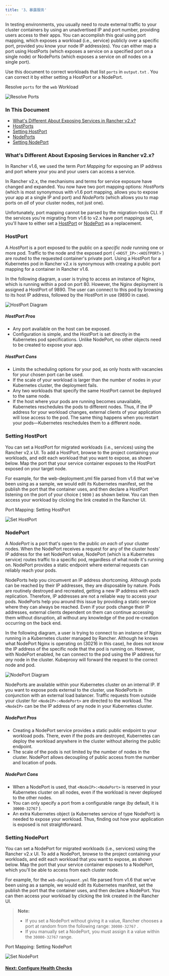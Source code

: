 ```yaml
---
title: '3、暴露服务'
---
```


In testing environments, you usually need to route external traffic to your cluster containers by using an unadvertised IP and port number, providing users access to their apps. You can accomplish this goal using port mapping, which exposes a workload (i.e., service) publicly over a specific port, provided you know your node IP address(es). You can either map a port using HostPorts (which exposes a service on a specified port on a single node) or NodePorts (which exposes a service on _all_ nodes on a single port).

Use this document to correct workloads that list `ports` in `output.txt` . You can correct it by either setting a HostPort or a NodePort.

<figcaption>Resolve <code>ports</code> for the <code>web</code> Workload</figcaption>

![Resolve Ports](/img/rancher/resolve-ports.png)

### In This Document

<!-- TOC -->

* [What's Different About Exposing Services in Rancher v2.x?](#what-s-different-about-exposing-services-in-rancher-v2-x)
* [HostPorts](#hostport)
* [Setting HostPort](#setting-hostport)
* [NodePorts](#nodeport)
* [Setting NodePort](#setting-nodeport)

<!-- /TOC -->

### What's Different About Exposing Services in Rancher v2.x?

In Rancher v1.6, we used the term _Port Mapping_ for exposing an IP address and port where your you and your users can access a service.

In Rancher v2.x, the mechanisms and terms for service exposure have changed and expanded. You now have two port mapping options: _HostPorts_ (which is most synonymous with v1.6 port mapping, allows you to expose your app at a single IP and port) and _NodePorts_ (which allows you to map ports on _all_ of your cluster nodes, not just one).

Unfortunately, port mapping cannot be parsed by the migration-tools CLI. If the services you're migrating from v1.6 to v2.x have port mappings set, you'll have to either set a [HostPort](#hostport) or [NodePort](#nodeport) as a replacement.

### HostPort

A _HostPort_ is a port exposed to the public on a _specific node_ running one or more pod. Traffic to the node and the exposed port ( `<HOST_IP>:<HOSTPORT>` ) are routed to the requested container's private port. Using a HostPort for a Kubernetes pod in Rancher v2.x is synonymous with creating a public port mapping for a container in Rancher v1.6.

In the following diagram, a user is trying to access an instance of Nginx, which is running within a pod on port 80. However, the Nginx deployment is assigned a HostPort of 9890. The user can connect to this pod by browsing to its host IP address, followed by the HostPort in use (9890 in case).

![HostPort Diagram](/img/rancher/hostPort.svg)

##### HostPort Pros

* Any port available on the host can be exposed.
* Configuration is simple, and the HostPort is set directly in the Kubernetes pod specifications. Unlike NodePort, no other objects need to be created to expose your app.

##### HostPort Cons

* Limits the scheduling options for your pod, as only hosts with vacancies for your chosen port can be used.
* If the scale of your workload is larger than the number of nodes in your Kubernetes cluster, the deployment fails.
* Any two workloads that specify the same HostPort cannot be deployed to the same node.
* If the host where your pods are running becomes unavailable, Kubernetes reschedules the pods to different nodes. Thus, if the IP address for your workload changes, external clients of your application will lose access to the pod. The same thing happens when you restart your pods—Kubernetes reschedules them to a different node.

### Setting HostPort

You can set a HostPort for migrated workloads (i.e., services) using the Rancher v2.x UI. To add a HostPort, browse to the project containing your workloads, and edit each workload that you want to expose, as shown below. Map the port that your service container exposes to the HostPort exposed on your target node.

For example, for the web-deployment.yml file parsed from v1.6 that we've been using as a sample, we would edit its Kubernetes manifest, set the publish the port that the container uses, and then declare a HostPort listening on the port of your choice ( `9890` ) as shown below. You can then access your workload by clicking the link created in the Rancher UI.

<figcaption>Port Mapping: Setting HostPort</figcaption>

![Set HostPort](/img/rancher/set-hostport.gif)

### NodePort

A _NodePort_ is a port that's open to the public _on each_ of your cluster nodes. When the NodePort receives a request for any of the cluster hosts' IP address for the set NodePort value, NodePort (which is a Kubernetes service) routes traffic to a specific pod, regardless of what node it's running on. NodePort provides a static endpoint where external requests can reliably reach your pods.

NodePorts help you circumvent an IP address shortcoming. Although pods can be reached by their IP addresses, they are disposable by nature. Pods are routinely destroyed and recreated, getting a new IP address with each replication. Therefore, IP addresses are not a reliable way to access your pods. NodePorts help you around this issue by providing a static service where they can always be reached. Even if your pods change their IP addresses, external clients dependent on them can continue accessing them without disruption, all without any knowledge of the pod re-creation occurring on the back end.

In the following diagram, a user is trying to connect to an instance of Nginx running in a Kubernetes cluster managed by Rancher. Although he knows what NodePort Nginx is operating on (30216 in this case), he does not know the IP address of the specific node that the pod is running on. However, with NodePort enabled, he can connect to the pod using the IP address for _any_ node in the cluster. Kubeproxy will forward the request to the correct node and pod.

![NodePort Diagram](/img/rancher/nodePort.svg)

NodePorts are available within your Kubernetes cluster on an internal IP. If you want to expose pods external to the cluster, use NodePorts in conjunction with an external load balancer. Traffic requests from outside your cluster for `<NodeIP>:<NodePort>` are directed to the workload. The `<NodeIP>` can be the IP address of any node in your Kubernetes cluster.

##### NodePort Pros

* Creating a NodePort service provides a static public endpoint to your workload pods. There, even if the pods are destroyed, Kubernetes can deploy the workload anywhere in the cluster without altering the public endpoint.
* The scale of the pods is not limited by the number of nodes in the cluster. NodePort allows decoupling of public access from the number and location of pods.

##### NodePort Cons

* When a NodePort is used, that `<NodeIP>:<NodePort>` is reserved in your Kubernetes cluster on all nodes, even if the workload is never deployed to the other nodes.
* You can only specify a port from a configurable range (by default, it is `30000-32767` ).
* An extra Kubernetes object (a Kubernetes service of type NodePort) is needed to expose your workload. Thus, finding out how your application is exposed is not straightforward.

### Setting NodePort

You can set a NodePort for migrated workloads (i.e., services) using the Rancher v2.x UI. To add a NodePort, browse to the project containing your workloads, and edit each workload that you want to expose, as shown below. Map the port that your service container exposes to a NodePort, which you'll be able to access from each cluster node.

For example, for the `web-deployment.yml` file parsed from v1.6 that we've been using as a sample, we would edit its Kubernetes manifest, set the publish the port that the container uses, and then declare a NodePort. You can then access your workload by clicking the link created in the Rancher UI.

> **Note:**
>
> - If you set a NodePort without giving it a value, Rancher chooses a port at random from the following range: `30000-32767` .
> - If you manually set a NodePort, you must assign it a value within the `30000-32767` range.

<figcaption>Port Mapping: Setting NodePort</figcaption>

![Set NodePort](/img/rancher/set-nodeport.gif)

#### [Next: Configure Health Checks](/docs/v1.6-migration/monitor-apps)

